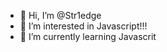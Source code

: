 - 👋 Hi, I’m @Str1edge
- 👀 I’m interested in Javascript!!!
- 🌱 I’m currently learning Javascrit


<!---
Str1edge/Str1edge is a ✨ special ✨ repository because its `README.md` (this file) appears on your GitHub profile.
You can click the Preview link to take a look at your changes.
--->
